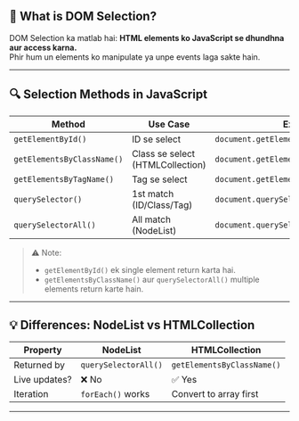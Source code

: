  ## 🧠 What is DOM Selection?

DOM Selection ka matlab hai: **HTML elements ko JavaScript se dhundhna aur access karna.**  
Phir hum un elements ko manipulate ya unpe events laga sakte hain.

---

## 🔍 Selection Methods in JavaScript

| Method                    | Use Case | Example |
|---------------------------|----------|---------|
| `getElementById()`        | ID se select | `document.getElementById("title")` |
| `getElementsByClassName()`| Class se select (HTMLCollection) | `document.getElementsByClassName("box")` |
| `getElementsByTagName()`  | Tag se select | `document.getElementsByTagName("p")` |
| `querySelector()`         | 1st match (ID/Class/Tag) | `document.querySelector(".box")` |
| `querySelectorAll()`      | All match (NodeList) | `document.querySelectorAll("div.box")` |

> ⚠️ Note: 
> - `getElementById()` ek single element return karta hai.
> - `getElementsByClassName()` aur `querySelectorAll()` multiple elements return karte hain.

---

## 💡 Differences: NodeList vs HTMLCollection

| Property         | NodeList           | HTMLCollection |
|------------------|--------------------|----------------|
| Returned by      | `querySelectorAll()`| `getElementsByClassName()` |
| Live updates?    | ❌ No               | ✅ Yes          |
| Iteration        | `forEach()` works   | Convert to array first |

---